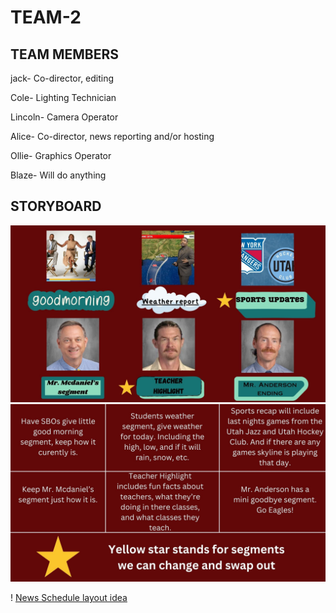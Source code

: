 # TEAM-2

## TEAM MEMBERS
jack- Co-director, editing

Cole- Lighting Technician

Lincoln- Camera Operator

Alice- Co-director, news reporting and/or hosting

Ollie- Graphics Operator

Blaze- Will do anything

## STORYBOARD

![Storyboard](https://github.com/9637642/TEAM-2/blob/main/Assests/1.jpg?raw=true)
![Storyboard info](https://github.com/9637642/TEAM-2/blob/main/Assests/2.jpg?raw=true)

! [News Schedule layout idea](https://docs.google.com/document/d/1L6-v0UfU_Y8hJYAvwvoHk2J89qfl2YlIfygrMhIyNqY/edit?tab=t.0)
